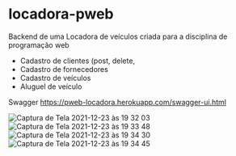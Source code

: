 # locadora-pweb

Backend de uma Locadora de veículos criada para a disciplina de programação web 

- Cadastro de clientes (post, delete, 
- Cadastro de fornecedores
- Cadastro de veículos
- Aluguel de veículo

Swagger 
https://pweb-locadora.herokuapp.com/swagger-ui.html



![Captura de Tela 2021-12-23 às 19 32 03](https://user-images.githubusercontent.com/31116694/147296638-b02601bf-4cde-4a9b-bea7-9be4eee2b6fb.png)
![Captura de Tela 2021-12-23 às 19 33 48](https://user-images.githubusercontent.com/31116694/147296717-537df87a-0fe2-451a-ae83-7b3d9f46059b.png)
![Captura de Tela 2021-12-23 às 19 34 30](https://user-images.githubusercontent.com/31116694/147296774-4136aa33-2651-4715-931b-9381d9b990c3.png)
![Captura de Tela 2021-12-23 às 19 34 45](https://user-images.githubusercontent.com/31116694/147296788-c159eb73-d472-4048-b664-701551c49fa7.png)
